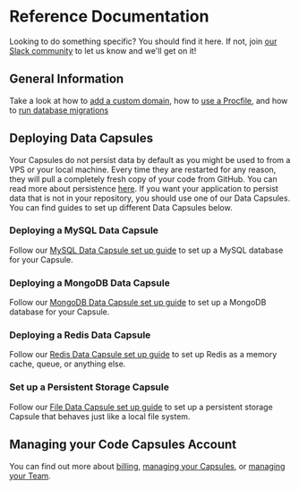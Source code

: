 # Reference Documentation

Looking to do something specific? You should find it here. If not, join [our Slack community](https://codecapsules.io/slack) to let us know and we'll get on it!

## General Information

Take a look at how to [add a custom domain](./custom_domains/), how to [use a Procfile](./add-procfile-to-backend-application/), and how to [run database migrations](./migrating-a-database-with-code-capsules/)

## Deploying Data Capsules

Your Capsules do not persist data by default as you might be used to from a VPS or your local machine. Every time they are restarted for any reason, they will pull a completely fresh copy of your code from GitHub. You can read more about persistence [here](./how-state-works/). If you want your application to persist data that is not in your repository, you should use one of our Data Capsules. You can find guides to set up different Data Capsules below.

### Deploying a MySQL Data Capsule

Follow our [MySQL Data Capsule set up guide](./set-up-mysql-data-capsule/) to set up a MySQL database for your Capsule.

### Deploying a MongoDB Data Capsule

Follow our [MongoDB Data Capsule set up guide](./set-up-mongodb-data-capsule/) to set up a MongoDB database for your Capsule.

### Deploying a Redis Data Capsule

Follow our [Redis Data Capsule set up guide](./set-up-a-redis-data-capsule/) to set up Redis as a memory cache, queue, or anything else.

### Set up a Persistent Storage Capsule

Follow our [File Data Capsule set up guide](./set-up-file-data-capsule/) to set up a persistent storage Capsule that behaves just like a local file system.

## Managing your Code Capsules Account

You can find out more about [billing](./capsule-billing/), [managing your Capsules](./capsule-management/), or [managing your Team](./team-management/).
